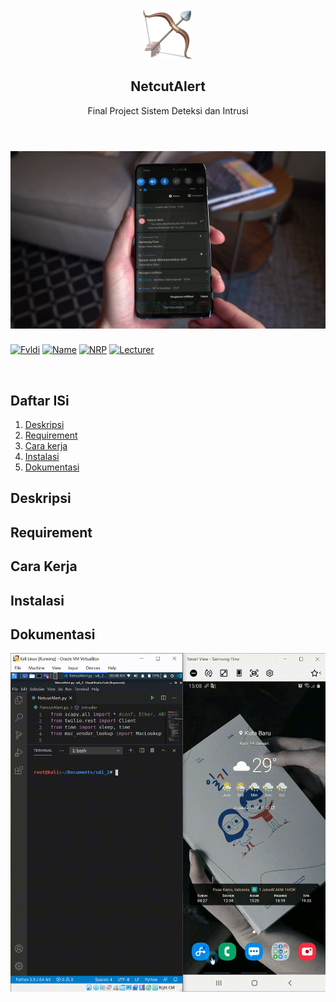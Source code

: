 <br />
<p align="center">
  <a href="https://github.com/fvldi/FP_SDI_NetcutAltert">
    <img src="images/NetcutAlert.png" alt="Logo" width="80" height="80">
  </a>

  <h2 align="center">NetcutAlert</h2>
  <p align="center">
    Final Project Sistem Deteksi dan Intrusi
    <br />
    <br />
  </p>
</p>

# [![Product Name Screen Shot][product-screenshot]](https://example.com)
[![Fvldi](https://img.shields.io/badge/Author-Fvldi-ff5722)](https://github.com/fvldi)
[![Name](https://img.shields.io/badge/Name-Muhamad%20Rifaldi-047cea)](https://github.com/fvldi)
[![NRP](https://img.shields.io/badge/NRP-05311840000022-047cea)](https://github.com/fvldi)
[![Lecturer](https://img.shields.io/badge/Lecturers-Mr.%20Ridho%20Rahman%20H,%20S.Kom.,%20M.Sc.-047cea)](https://github.com/fvldi)

<br>

## Daftar ISi

1. [Deskripsi](#Deskripsi)
2. [Requirement](#Requirement)
3. [Cara kerja](#Cara-Kerja)
4. [Instalasi](#Instalasi)
5. [Dokumentasi](#Dokumentasi)

## Deskripsi

## Requirement

## Cara Kerja

## Instalasi

## Dokumentasi

![NetcutAlert](images/Demo.gif)


<!-- MARKDOWN LINKS & IMAGES -->
<!-- https://www.markdownguide.org/basic-syntax/#reference-style-links -->
[product-screenshot]: images/Documentation.png